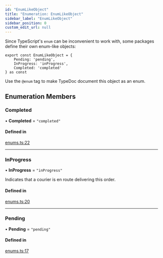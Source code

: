 ```yaml
---
id: "EnumLikeObject"
title: "Enumeration: EnumLikeObject"
sidebar_label: "EnumLikeObject"
sidebar_position: 0
custom_edit_url: null
---
```


Since TypeScript's `enum` can be inconvenient to work with, some packages define their own enum-like objects:

```
export const EnumLikeObject = {
    Pending: 'pending',
    InProgress: 'inProgress',
    Completed: 'completed'
} as const
```

Use the `@enum` tag to make TypeDoc document this object as an enum.

## Enumeration Members

### Completed

• **Completed** = ``"completed"``

#### Defined in

[enums.ts:22](https://github.com/JiaojSun/react-vite-federation-back-app/blob/e7bd690/src/typedoc/enums.ts#L22)

___

### InProgress

• **InProgress** = ``"inProgress"``

Indicates that a courier is en route delivering this order.

#### Defined in

[enums.ts:20](https://github.com/JiaojSun/react-vite-federation-back-app/blob/e7bd690/src/typedoc/enums.ts#L20)

___

### Pending

• **Pending** = ``"pending"``

#### Defined in

[enums.ts:17](https://github.com/JiaojSun/react-vite-federation-back-app/blob/e7bd690/src/typedoc/enums.ts#L17)
